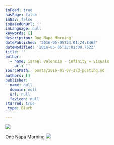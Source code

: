 ```yaml
---
inFeed: true
hasPage: false
inNav: false
isBasedOnUrl: ''
inLanguage: null
keywords: []
description: One Napa Morning
datePublished: '2016-05-05T23:01:24.846Z'
dateModified: '2016-05-05T23:01:08.752Z'
title: ''
author:
  - name: israel valencia - infinity ∞ visuals
    url: ''
sourcePath: _posts/2016-01-07-3rd-posting.md
authors: []
publisher:
  name: null
  domain: null
  url: null
  favicon: null
starred: true
_type: Blurb

---
```

![](https://s3-us-west-2.amazonaws.com/the-grid-img/p/dfc77b14f5873245b3cc169bc3cac661cdcd2a8a.png)

One Napa Morning
![](https://s3-us-west-2.amazonaws.com/the-grid-img/p/20ba30de5855554d6eb1e68009fbbbced60c248d.jpg)